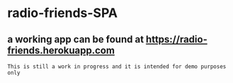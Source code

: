 # radio-friends-SPA
## a working app can be found at **https://radio-friends.herokuapp.com**
`This is still a work in progress and it is intended for demo purposes only`
